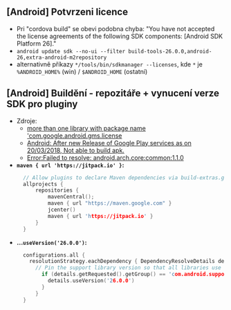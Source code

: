 ## [Android] Potvrzeni licence
- Pri "cordova build" se obevi podobna chyba: "You have not accepted the license agreements of the following SDK components: [Android SDK Platform 26]."
- `android update sdk --no-ui --filter build-tools-26.0.0,android-26,extra-android-m2repository`
- alternativně příkazy `*/tools/bin/sdkmanager --licenses`, kde `*` je `%ANDROID_HOME%` (win) / `$ANDROID_HOME` (ostatní)

## [Android] Buildění - repozitáře + vynucení verze SDK pro pluginy
- Zdroje:
  - [more than one library with package name 'com.google.android.gms.license](https://github.com/ionic-team/ionic/issues/14205)
  - [Android: After new Release of Google Play services as on 20/03/2018, Not able to build apk.](https://github.com/arnesson/cordova-plugin-firebase/issues/610)
  - [Error:Failed to resolve: android.arch.core:common:1.1.0](https://stackoverflow.com/questions/49839322/errorfailed-to-resolve-android-arch-corecommon1-1-0)
- **`maven { url 'https://jitpack.io' }`:**
  ```c++
    // Allow plugins to declare Maven dependencies via build-extras.gradle.
    allprojects {
        repositories {
            mavenCentral();
            maven { url "https://maven.google.com" }
            jcenter()
            maven { url 'https://jitpack.io' }
        }
    }
- **...`useVersion('26.0.0')`:**
  ```c++
    configurations.all {
      resolutionStrategy.eachDependency { DependencyResolveDetails details ->
        // Pin the support library version so that all libraries use the same one
          if (details.getRequested().getGroup() == 'com.android.support') {
            details.useVersion('26.0.0')
          }
        }
    }
